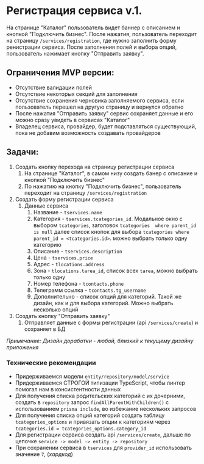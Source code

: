 # Регистрация сервиса v.1.

На странице "Каталог" пользователь видет баннер с описанием и кнопкой "Подключить бизнес".
После нажатия, пользователь переходит на страницу `/services/registration`, где нужно заполнить форму ренистрации 
сервиса.
После заполнения полей и выбора опций, пользователь нажимает кнопку "Отправить заявку".

## Ограничения MVP версии:

- Отсутствие валидации полей
- Отсутствие некоторых секций для заполнения
- Отсутствие сохранения черновика заполняемого сервиса, если пользователь перешел на другую страницу и вернулся обратно
- После нажатия "Отправить заявку" сервис сохраняет данные и его можно сразу увидеть в сервисах "Каталог"
- Владелец сервиса, провайдер, будет подставляться существующий, пока не добавим возможность создавать провайдеров

## Задачи:

1) Создать кнопку перехода на страницу регистрации сервиса 
   1) На странице "Каталог", в самом низу создать банер с описание и 
      кнопкой "Подключить бизнес"
   2) По нажатию на кнопку "Подключить бизнес", пользователь переходит на страницу `/services/registration`
2) Создать форму регистрации сервиса
   1) Данные сервиса
      1) Название - `tservices.name`
      2) Категория - `tservices.tcategories_id`. Модальное окно с выбором `tcategories`, заголовок `tcategories 
      where parent_id is null` далее список кнопок для выбора `tcategories where parent_id = <tcategories.id>`.
         можно выбрать только одну категорию
      3) Описание - `tservices.description`
      4) Цена - `tservices.price`
      5) Адрес - `tlocations.address`
      6) Зона - `tlocations.tarea_id`, список всех `tarea`, можно выбрать только одну
      7) Номер телефона - `tcontacts.phone`
      8) Телеграмм ссылка - `tcontacts.tg_username`
      9) Дополнительно - список опций для категорий. Такой же дизайн, как и для выбора категорий. Можно выбрать 
         несколько опций
3) Создать кнопку "Отправить заявку"
   1) Отправляет данные с формы регистрации (api `/services/create`) и сохраняет в БД

_Примечание: Дизайн доработки - любой, близкий к текущему дизайну приложения_

### Технические рекомендации

- Придерживаемся модели `entity/repository/model/service`
- Придерживаемся СТРОГОЙ типизации TypeScript, чтобы линтер помогал нам в консистентности данных
- Для получения списка родительских категорий с их дочерними, создать в `repository` запрос 
  `findAllParentWithChildren()` с использованием `prisma include`, во избежание нескольких запросов
- Для получения списка опций категорий создать таблицу `tcategories_options` и привязать опции к категориям через 
  `tcategories.id = tcategories_options.category_id`
- Для регистрации сервиса создать api `/services/create`, дальше по цепочке `service -> model -> entity -> repository`
- При сохранении сервиса в `tservices` для `provider_id` использовать значение `7`, (_хардкод_)